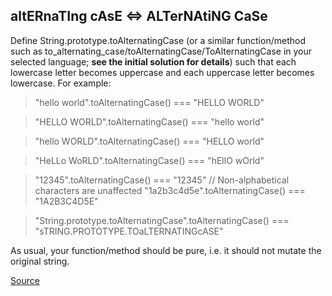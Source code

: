 ## altERnaTIng cAsE <=> ALTerNAtiNG CaSe

Define String.prototype.toAlternatingCase (or a similar function/method such as to_alternating_case/toAlternatingCase/ToAlternatingCase in your selected language; **see the initial solution for details**) such that each lowercase letter becomes uppercase and each uppercase letter becomes lowercase. For example:

> "hello world".toAlternatingCase() === "HELLO WORLD"

> "HELLO WORLD".toAlternatingCase() === "hello world"

> "hello WORLD".toAlternatingCase() === "HELLO world"

> "HeLLo WoRLD".toAlternatingCase() === "hEllO wOrld"

> "12345".toAlternatingCase() === "12345" // Non-alphabetical characters are unaffected
> "1a2b3c4d5e".toAlternatingCase() === "1A2B3C4D5E"

> "String.prototype.toAlternatingCase".toAlternatingCase() === "sTRING.PROTOTYPE.TOaLTERNATINGcASE"

As usual, your function/method should be pure, i.e. it should not mutate the original string.

[Source](https://www.codewars.com/kata/56efc695740d30f963000557/train/python)